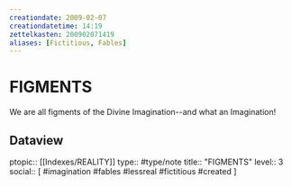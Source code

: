```yaml
---
creationdate: 2009-02-07
creationdatetime: 14:19
zettelkasten: 200902071419
aliases: [Fictitious, Fables]
---
```

# FIGMENTS
We are all figments of the Divine Imagination--and what an Imagination!

## Dataview
ptopic:: [[Indexes/REALITY]]
type:: #type/note
title:: "FIGMENTS"
level:: 3
social:: [ #imagination #fables #lessreal #fictitious #created ]